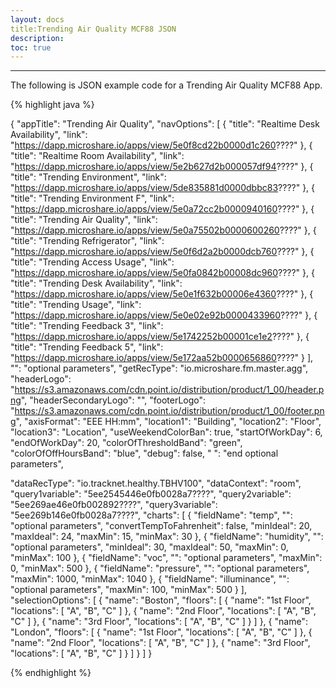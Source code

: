 ```yaml
---
layout: docs
title:Trending Air Quality MCF88 JSON
description: 
toc: true
---
```


---------------------------------------

The following is JSON example code for a Trending Air Quality MCF88 App. 

{% highlight java %}


{
  "appTitle": "Trending Air Quality",
  "navOptions": [
    {
      "title": "Realtime Desk Availability",
      "link": "https://dapp.microshare.io/apps/view/5e0f8cd22b0000d1c260????"
    },
    {
      "title": "Realtime Room Availability",
      "link": "https://dapp.microshare.io/apps/view/5e2b627d2b000057df94????"
    },
    {
      "title": "Trending Environment",
      "link": "https://dapp.microshare.io/apps/view/5de835881d0000dbbc83????"
    },
    {
      "title": "Trending Environment F",
      "link": "https://dapp.microshare.io/apps/view/5e0a72cc2b0000940160????"
    },
    {
      "title": "Trending Air Quality",
      "link": "https://dapp.microshare.io/apps/view/5e0a75502b0000600260????"
    },
    {
      "title": "Trending Refrigerator",
      "link": "https://dapp.microshare.io/apps/view/5e0f6d2a2b0000dcb760????"
    },
    {
      "title": "Trending Access Usage",
      "link": "https://dapp.microshare.io/apps/view/5e0fa0842b00008dc960????"
    },
    {
      "title": "Trending Desk Availability",
      "link": "https://dapp.microshare.io/apps/view/5e0e1f632b00006e4360????"
    },
    {
      "title": "Trending Usage",
      "link": "https://dapp.microshare.io/apps/view/5e0e02e92b0000433960????"
    },
    {
      "title": "Trending Feedback 3",
      "link": "https://dapp.microshare.io/apps/view/5e1742252b00001ce1e2????"
    },
    {
      "title": "Trending Feedback 5",
      "link": "https://dapp.microshare.io/apps/view/5e172aa52b0000656860????"
    }
  ],
	"": "optional parameters",
	"getRecType": "io.microshare.fm.master.agg",
	"headerLogo": "https://s3.amazonaws.com/cdn.point.io/distribution/product/1_00/header.png",
	"headerSecondaryLogo": "",
	"footerLogo": "https://s3.amazonaws.com/cdn.point.io/distribution/product/1_00/footer.png",
	"axisFormat": "EEE HH:mm",
	"location1": "Building",
	"location2": "Floor",
	"location3": "Location",
	"useWeekendColorBan": true,
	"startOfWorkDay": 6,
	"endOfWorkDay": 20,
	"colorOfThresholdBand": "green",
  "colorOfOffHoursBand": "blue",
  "debug": false,
	" ": "end optional parameters",

  "dataRecType": "io.tracknet.healthy.TBHV100",
  "dataContext": "room",
  "query1variable": "5ee2545446e0fb0028a7????",
  "query2variable": "5ee269ae46e0fb002892????",
  "query3variable": "5ee269b146e0fb0028a7????",
  "charts": [
    {
      "fieldName": "temp",
			"": "optional parameters",
      "convertTempToFahrenheit": false,
      "minIdeal": 20,
      "maxIdeal": 24,
      "maxMin": 15,
      "minMax": 30
    },
    {
      "fieldName": "humidity",
			"": "optional parameters",
      "minIdeal": 30,
      "maxIdeal": 50,
      "maxMin": 0,
      "minMax": 100
    },
    {
      "fieldName": "voc",
			"": "optional parameters",
      "maxMin": 0,
      "minMax": 500
    },
    {
      "fieldName": "pressure",
			"": "optional parameters",
      "maxMin": 1000,
      "minMax": 1040
    },
    {
      "fieldName": "illuminance",
			"": "optional parameters",
      "maxMin": 100,
      "minMax": 500
    }
  ],
  "selectionOptions": [
    {
      "name": "Boston",
      "floors": [
        {
          "name": "1st Floor",
          "locations": [
            "A",
            "B",
            "C"
          ]
        },
        {
          "name": "2nd Floor",
          "locations": [
            "A",
            "B",
            "C"
          ]
        },
        {
          "name": "3rd Floor",
          "locations": [
            "A",
            "B",
            "C"
          ]
        }
      ]
    },
    {
      "name": "London",
      "floors": [
        {
          "name": "1st Floor",
          "locations": [
            "A",
            "B",
            "C"
          ]
        },
        {
          "name": "2nd Floor",
          "locations": [
            "A",
            "B",
            "C"
          ]
        },
        {
          "name": "3rd Floor",
          "locations": [
            "A",
            "B",
            "C"
          ]
        }
      ]
    }
  ]
}

{% endhighlight %}
